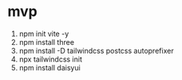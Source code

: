 # mvp

1. npm init vite -y
2. npm install three
3. npm install -D tailwindcss postcss autoprefixer
4. npx tailwindcss init
5. npm install daisyui
